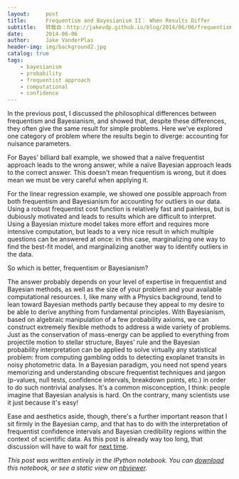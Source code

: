 ```yaml
---
layout:     post
title:      Frequentism and Bayesianism II： When Results Differ
subtitle:   转载自：http://jakevdp.github.io/blog/2014/06/06/frequentism-and-bayesianism-2-when-results-differ/
date:       2014-06-06
author:     Jake VanderPlas
header-img: img/background2.jpg
catalog: true
tags:
    - bayesianism
    - probability
    - frequentist approach
    - computational
    - confidence
---
```


In the previous post, I discussed the philosophical differences between frequentism and Bayesianism, and showed that, despite these differences, they often give the same result for simple problems. Here we've explored one category of problem where the results begin to diverge: accounting for nuisance parameters.

For Bayes' billiard ball example, we showed that a naïve frequentist approach leads to the wrong answer, while a naïve Bayesian approach leads to the correct answer. This doesn't mean frequentism is wrong, but it does mean we must be very careful when applying it.

For the linear regression example, we showed one possible approach from both frequentism and Bayesianism for accounting for outliers in our data. Using a robust frequentist cost function is relatively fast and painless, but is dubiously motivated and leads to results which are difficult to interpret. Using a Bayesian mixture model takes more effort and requires more intensive computation, but leads to a very nice result in which multiple questions can be answered at once: in this case, marginalizing one way to find the best-fit model, and marginalizing another way to identify outliers in the data.

So which is better, frequentism or Bayesianism?

The answer probably depends on your level of expertise in frequentist and Bayesian methods, as well as the size of your problem and your available computational resources. I, like many with a Physics background, tend to lean toward Bayesian methods partly because they appeal to my desire to be able to derive anything from fundamental principles. With Bayesianism, based on algebraic manipulation of a few probability axioms, we can construct extremely flexible methods to address a wide variety of problems. Just as the conservation of mass-energy can be applied to everything from projectile motion to stellar structure, Bayes' rule and the Bayesian probability interpretation can be applied to solve virtually any statistical problem: from computing gambling odds to detecting exoplanet transits in noisy photometric data. In a Bayesian paradigm, you need not spend years memorizing and understanding obscure frequentist techniques and jargon (p-values, null tests, confidence intervals, breakdown points, etc.) in order to do such nontrivial analyses. It's a common misconception, I think: people imagine that Bayesian analysis is hard. On the contrary, many scientists use it just because it's easy!

Ease and aesthetics aside, though, there's a further important reason that I sit firmly in the Bayesian camp, and that has to do with the interpretation of frequentist confidence intervals and Bayesian credibility regions within the context of scientific data. As this post is already way too long, that discussion will have to wait for [next time](http://jakevdp.github.io/blog/2014/06/12/frequentism-and-bayesianism-3-confidence-credibility).

*This post was written entirely in the IPython notebook. You can [download](http://jakevdp.github.io/downloads/notebooks/FreqBayes2.ipynb) this notebook, or see a static view on [nbviewer](http://nbviewer.ipython.org/url/jakevdp.github.io/downloads/notebooks/FreqBayes2.ipynb).*
